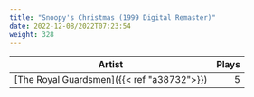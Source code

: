 ```yaml
---
title: "Snoopy's Christmas (1999 Digital Remaster)"
date: 2022-12-08/2022T07:23:54
weight: 328
---
```




 Artist | Plays 
----- | -----:
[The Royal Guardsmen]({{< ref "a38732">}}) | 5
